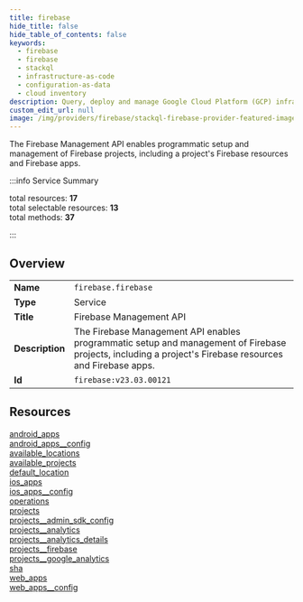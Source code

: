 ```yaml
---
title: firebase
hide_title: false
hide_table_of_contents: false
keywords:
  - firebase
  - firebase
  - stackql
  - infrastructure-as-code
  - configuration-as-data
  - cloud inventory
description: Query, deploy and manage Google Cloud Platform (GCP) infrastructure and resources using SQL
custom_edit_url: null
image: /img/providers/firebase/stackql-firebase-provider-featured-image.png
---
```


The Firebase Management API enables programmatic setup and management of Firebase projects, including a project's Firebase resources and Firebase apps.  
    
:::info Service Summary

<div class="row">
<div class="providerDocColumn">
<span>total resources:&nbsp;<b>17</b></span><br />
<span>total selectable resources:&nbsp;<b>13</b></span><br />
<span>total methods:&nbsp;<b>37</b></span><br />
</div>
</div>

:::

## Overview
<table><tbody>
<tr><td><b>Name</b></td><td><code>firebase.firebase</code></td></tr>
<tr><td><b>Type</b></td><td>Service</td></tr>
<tr><td><b>Title</b></td><td>Firebase Management API</td></tr>
<tr><td><b>Description</b></td><td>The Firebase Management API enables programmatic setup and management of Firebase projects, including a project's Firebase resources and Firebase apps.</td></tr>
<tr><td><b>Id</b></td><td><code>firebase:v23.03.00121</code></td></tr>
</tbody></table>

## Resources
<div class="row">
<div class="providerDocColumn">
<a href="/providers/firebase/firebase/android_apps/">android_apps</a><br />
<a href="/providers/firebase/firebase/android_apps__config/">android_apps__config</a><br />
<a href="/providers/firebase/firebase/available_locations/">available_locations</a><br />
<a href="/providers/firebase/firebase/available_projects/">available_projects</a><br />
<a href="/providers/firebase/firebase/default_location/">default_location</a><br />
<a href="/providers/firebase/firebase/ios_apps/">ios_apps</a><br />
<a href="/providers/firebase/firebase/ios_apps__config/">ios_apps__config</a><br />
<a href="/providers/firebase/firebase/operations/">operations</a><br />
<a href="/providers/firebase/firebase/projects/">projects</a><br />
</div>
<div class="providerDocColumn">
<a href="/providers/firebase/firebase/projects__admin_sdk_config/">projects__admin_sdk_config</a><br />
<a href="/providers/firebase/firebase/projects__analytics/">projects__analytics</a><br />
<a href="/providers/firebase/firebase/projects__analytics_details/">projects__analytics_details</a><br />
<a href="/providers/firebase/firebase/projects__firebase/">projects__firebase</a><br />
<a href="/providers/firebase/firebase/projects__google_analytics/">projects__google_analytics</a><br />
<a href="/providers/firebase/firebase/sha/">sha</a><br />
<a href="/providers/firebase/firebase/web_apps/">web_apps</a><br />
<a href="/providers/firebase/firebase/web_apps__config/">web_apps__config</a><br />
</div>
</div>
